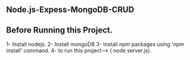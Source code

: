 ## Node.js-Expess-MongoDB-CRUD

## Before Running this Project.
1- Install nodejs.
2- Install mongoDB
3- Install npm packages using 'npm install' command.
4- to run this project--> ( node server.js).


